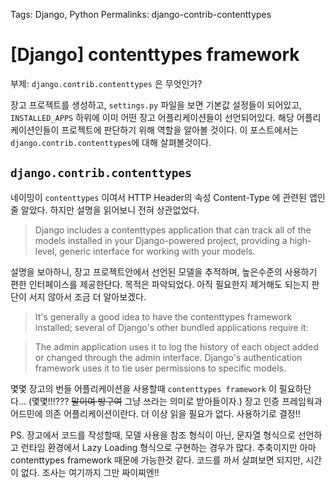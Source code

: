Tags: Django, Python
Permalinks: django-contrib-contenttypes


# [Django] contenttypes framework

부제: `django.contrib.contenttypes` 은 무엇인가?

장고 프로젝트를 생성하고, `settings.py` 파일을 보면 기본값 설정들이 되어있고, `INSTALLED_APPS` 하위에 이미 어떤 장고 어플리케이션들이 선언되어있다. 해당 어플리케이션인들이 프로젝트에 판단하기 위해 역할을 알아볼 것이다. 이 포스트에서는 `django.contrib.contenttypes`에 대해 살펴볼것이다.

## `django.contrib.contenttypes`
네이밍이 `contenttypes` 이여서 HTTP Header의 속성 Content-Type 에 관련된 앱인줄 알았다. 하지만 설명을 읽어보니 전혀 상관없었다.

> Django includes a contenttypes application that can track all of the models installed in your Django-powered project, providing a high-level, generic interface for working with your models.

설명을 보아하니, 장고 프로젝트안에서 선언된 모델을 추적하며, 높은수준의 사용하기 편한 인터페이스를 제공한단다. 목적은 파악되었다. 아직 필요한지 제거해도 되는지 판단이 서지 않아서 조금 더 알아보겠다.

> It's generally a good idea to have the contenttypes framework installed; several of Django's other bundled applications require it:

> The admin application uses it to log the history of each object added or changed through the admin interface.
Django's authentication framework uses it to tie user permissions to specific models.

몇몇 장고의 번들 어플리케이션을 사용할때 `contenttypes framework` 이 필요하단다... (몇몇!!!??? ~~말이여 방구여~~ 그냥 쓰라는 의미로 받아들이자.)
장고 인증 프레임웍과 어드민에 의존 어플리케이션이란다. 더 이상 읽을 필요가 없다. 사용하기로 결정!!

PS. 장고에서 코드를 작성할때, 모델 사용을 참조 형식이 아닌, 문자열 형식으로 선언하고 런타임 환경에서 Lazy Loading 형식으로 구현하는 경우가 많다. 추축이지만 아마 contenttypes framework 때문에 가능한것 같다. 코드를 까서 살펴보면 되지만, 시간이 없다. 조사는 여기까지 그만 짜이찌엔!!
